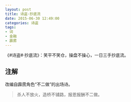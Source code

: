 ```yaml
---
layout: post
title: 诗盗·抄底流
date: 2015-06-30 12:49:00
categories: 诗盗
tags:
- 词
- 金融
- 霹雳
---
```

《#诗盗#·抄底流》：笑平不笑仓，操盘不操心，一日三手抄底流。

## 注解
改编自霹雳角色“不二做”的出场诗。

> 杀人不放火，造桥不铺路，报恩报酬不二做。
